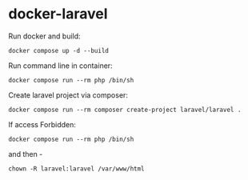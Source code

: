 # docker-laravel

Run docker and build:
```
docker compose up -d --build
```
Run command line in container:
```
docker compose run --rm php /bin/sh
```
Create laravel project via composer:
```
docker compose run --rm composer create-project laravel/laravel .
```
If access Forbidden:
```
docker compose run --rm php /bin/sh
```
and then - 
```
chown -R laravel:laravel /var/www/html
```
